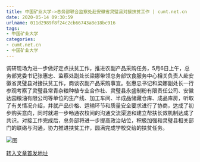```yaml
---
title: 中国矿业大学->总务部联合监察处赴安徽省灵璧县对接扶贫工作 | cumt.net.cn
date: 2020-05-14 09:30:59
urlname: 011d2989f8f24c2cb66743a8e18bc916
tags: 
- 中国矿业大学
categories:
- cumt.net.cn
- 中国矿业大学
---
```

调研现场为进一步做好定点扶贫工作，推进农副产品采购任务，5月6日上午，总务部党委书记张惠忠、监察处副处长梁娜带领总务部饮食服务中心相关负责人赴安徽省灵璧县对接扶贫工作，商谈农副产品采购事宜。张惠忠书记和梁娜副处长一行参观考察了灵璧县常青杂粮种植专业合作社、灵璧县永盛制粉有限责任公司、安徽达园粮油有限公司等单位的生产线、加工车间、半成品储藏仓库、成品库房，听取了有关情况介绍，并就产品价格、运输环节和质量安全要求进行了协商，达成了初步购买意向，同时就进一步畅通农校间的沟通交流渠道和建立帮扶长效机制达成了共识。对接工作完成后，总务部将进一步提高政治站位，积极加强和灵璧县相关部门的联络与沟通，协力推进扶贫工作，圆满完成学校交给的扶贫任务。

![图](http://xwzx.cumt.edu.cn/_upload/article/images/15/d1/623fefc049a7aeab18c91f7991f0/46bf5121-3d66-4b89-b1a0-2c845612a794.jpg)

[转入文章首发地址](http://xwzx.cumt.edu.cn/9f/dd/c523a565213/page.htm)